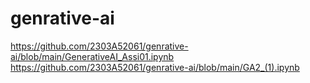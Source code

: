 # genrative-ai
https://github.com/2303A52061/genrative-ai/blob/main/GenerativeAI_Assi01.ipynb
https://github.com/2303A52061/genrative-ai/blob/main/GA2_(1).ipynb
